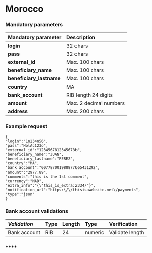# Morocco



### Mandatory parameters

| **Mandatory parameter** | **Description** |
| :--- | :--- |
| **login** | 32 chars |
| **pass** | 32 chars |
| **external\_id** | Max. 100 chars |
| **beneficiary\_name** | Max. 100 chars |
| **beneficiary\_lastname** | Max. 100 chars |
| **country** | MA |
| **bank\_account** | RIB length 24 digits |
| **amount** | Max. 2 decimal numbers |
| **address** | Max. 200 chars |

### Example request

```text
{
"login":"1n234n56",
"pass":"HolAc123o",
"external_id":"1234567812345678b",
"beneficiary_name":"JUAN",
"beneficiary_lastname":"PEREZ",
"country":"MA",
"bank_account":"007787001988877665431292",
"amount":"2977.89",
"comments":"this is the 1st comment",
"currency":"MAD",
"extra_info":"{\"this_is_extra:2334/"}",
"notification_url":"https:\/\/thisisawebsite.net\/payments",
"type":"json"
}
```

### Bank account validations

| _Validation_ | Type | Length | Type | Verification  |
| :--- | :--- | :--- | :--- | :--- |
| Bank account | RIB | 24 | numeric | Validate length |

### \*\*\*\*



